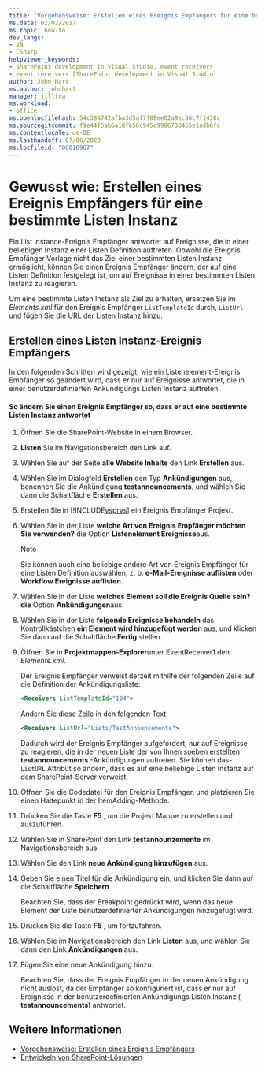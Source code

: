 ```yaml
---
title: 'Vorgehensweise: Erstellen eines Ereignis Empfängers für eine bestimmte Listen Instanz | Microsoft-Dokumentation'
ms.date: 02/02/2017
ms.topic: how-to
dev_langs:
- VB
- CSharp
helpviewer_keywords:
- SharePoint development in Visual Studio, event receivers
- event receivers [SharePoint development in Visual Studio]
author: John-Hart
ms.author: johnhart
manager: jillfra
ms.workload:
- office
ms.openlocfilehash: 54c384742afba3d5af7f08ee62a9ec56c7f1438c
ms.sourcegitcommit: f9e44f5ab6a1dfb56c945c9986730465e1adb6fc
ms.contentlocale: de-DE
ms.lasthandoff: 07/06/2020
ms.locfileid: "86016967"
---
```

# <a name="how-to-create-an-event-receiver-for-a-specific-list-instance"></a>Gewusst wie: Erstellen eines Ereignis Empfängers für eine bestimmte Listen Instanz
  Ein List instance-Ereignis Empfänger antwortet auf Ereignisse, die in einer beliebigen Instanz einer Listen Definition auftreten. Obwohl die Ereignis Empfänger Vorlage nicht das Ziel einer bestimmten Listen Instanz ermöglicht, können Sie einen Ereignis Empfänger ändern, der auf eine Listen Definition festgelegt ist, um auf Ereignisse in einer bestimmten Listen Instanz zu reagieren.

 Um eine bestimmte Listen Instanz als Ziel zu erhalten, ersetzen Sie im *Elements.xml* für den Ereignis Empfänger `ListTemplateId` durch, `ListUrl` und fügen Sie die URL der Listen Instanz hinzu.

## <a name="create-a-list-instance-event-receiver"></a>Erstellen eines Listen Instanz-Ereignis Empfängers
 In den folgenden Schritten wird gezeigt, wie ein Listenelement-Ereignis Empfänger so geändert wird, dass er nur auf Ereignisse antwortet, die in einer benutzerdefinierten Ankündigungs Listen Instanz auftreten.

#### <a name="to-modify-an-event-receiver-to-respond-to-a-specific-list-instance"></a>So ändern Sie einen Ereignis Empfänger so, dass er auf eine bestimmte Listen Instanz antwortet

1. Öffnen Sie die SharePoint-Website in einem Browser.

2. **Listen** Sie im Navigationsbereich den Link auf.

3. Wählen Sie auf der Seite **alle Website Inhalte** den Link **Erstellen** aus.

4. Wählen Sie im Dialogfeld **Erstellen** den Typ **Ankündigungen** aus, benennen Sie die Ankündigung **testannouncements**, und wählen Sie dann die Schaltfläche **Erstellen** aus.

5. Erstellen Sie in [!INCLUDE[vsprvs](../sharepoint/includes/vsprvs-md.md)] ein Ereignis Empfänger Projekt.

6. Wählen Sie in der Liste **welche Art von Ereignis Empfänger möchten Sie verwenden?** die Option **Listenelement Ereignisse**aus.

    > [!NOTE]
    > Sie können auch eine beliebige andere Art von Ereignis Empfänger für eine Listen Definition auswählen, z. b. **e-Mail-Ereignisse auflisten** oder **Workflow Ereignisse auflisten**.

7. Wählen Sie in der Liste **welches Element soll die Ereignis Quelle sein? die** Option **Ankündigungen**aus.

8. Wählen Sie in der Liste **folgende Ereignisse behandeln** das Kontrollkästchen **ein Element wird hinzugefügt werden** aus, und klicken Sie dann auf die Schaltfläche **Fertig** stellen.

9. Öffnen Sie in **Projektmappen-Explorer**unter EventReceiver1 den *Elements.xml*.

     Der Ereignis Empfänger verweist derzeit mithilfe der folgenden Zeile auf die Definition der Ankündigungsliste:

    ```xml
    <Receivers ListTemplateId="104">
    ```

     Ändern Sie diese Zeile in den folgenden Text:

    ```xml
    <Receivers ListUrl="Lists/TestAnnouncements">
    ```

     Dadurch wird der Ereignis Empfänger aufgefordert, nur auf Ereignisse zu reagieren, die in der neuen Liste der von Ihnen soeben erstellten **testannouncements** -Ankündigungen auftreten. Sie können das- `ListURL` Attribut so ändern, dass es auf eine beliebige Listen Instanz auf dem SharePoint-Server verweist.

10. Öffnen Sie die Codedatei für den Ereignis Empfänger, und platzieren Sie einen Haltepunkt in der ItemAdding-Methode.

11. Drücken Sie die Taste **F5** , um die Projekt Mappe zu erstellen und auszuführen.

12. Wählen Sie in SharePoint den Link **testannounzemente** im Navigationsbereich aus.

13. Wählen Sie den Link **neue Ankündigung hinzufügen** aus.

14. Geben Sie einen Titel für die Ankündigung ein, und klicken Sie dann auf die Schaltfläche **Speichern** .

     Beachten Sie, dass der Breakpoint gedrückt wird, wenn das neue Element der Liste benutzerdefinierter Ankündigungen hinzugefügt wird.

15. Drücken Sie die Taste **F5** , um fortzufahren.

16. Wählen Sie im Navigationsbereich den Link **Listen** aus, und wählen Sie dann den Link **Ankündigungen** aus.

17. Fügen Sie eine neue Ankündigung hinzu.

     Beachten Sie, dass der Ereignis Empfänger in der neuen Ankündigung nicht auslöst, da der Empfänger so konfiguriert ist, dass er nur auf Ereignisse in der benutzerdefinierten Ankündigungs Listen Instanz ( **testannouncements**) antwortet.

## <a name="see-also"></a>Weitere Informationen
- [Vorgehensweise: Erstellen eines Ereignis Empfängers](../sharepoint/how-to-create-an-event-receiver.md)
- [Entwickeln von SharePoint-Lösungen](../sharepoint/developing-sharepoint-solutions.md)
